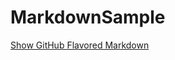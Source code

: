 MarkdownSample
==============

[Show  GitHub Flavored Markdown](https://github.com/WeilongYE/MarkdownSample/wiki)
